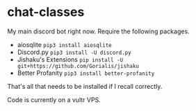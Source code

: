 # chat-classes
My main discord bot right now. Require the following packages.

* aiosqlite `pip3 install aiosqlite`
* Discord.py `pip3 install -U discord.py`
* Jishaku's Extensions `pip install -U git+https://github.com/Gorialis/jishaku`
* Better Profanity `pip3 install better-profanity`

That's all that needs to be installed if I recall correctly.

Code is currently on a vultr VPS.

